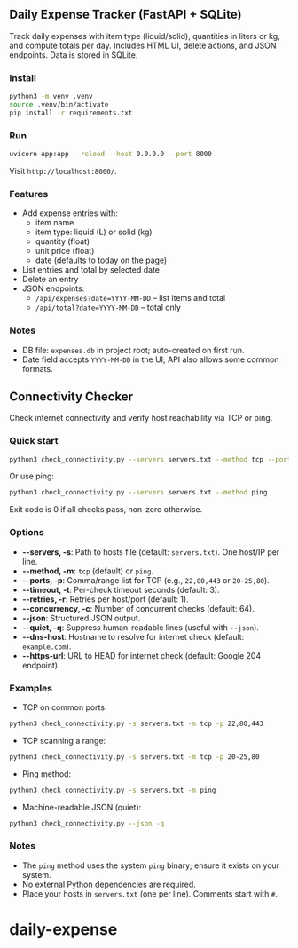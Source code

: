 ## Daily Expense Tracker (FastAPI + SQLite)

Track daily expenses with item type (liquid/solid), quantities in liters or kg, and compute totals per day. Includes HTML UI, delete actions, and JSON endpoints. Data is stored in SQLite.

### Install

```bash
python3 -m venv .venv
source .venv/bin/activate
pip install -r requirements.txt
```

### Run

```bash
uvicorn app:app --reload --host 0.0.0.0 --port 8000
```

Visit `http://localhost:8000/`.

### Features

- Add expense entries with:
  - item name
  - item type: liquid (L) or solid (kg)
  - quantity (float)
  - unit price (float)
  - date (defaults to today on the page)
- List entries and total by selected date
- Delete an entry
- JSON endpoints:
  - `/api/expenses?date=YYYY-MM-DD` – list items and total
  - `/api/total?date=YYYY-MM-DD` – total only

### Notes

- DB file: `expenses.db` in project root; auto-created on first run.
- Date field accepts `YYYY-MM-DD` in the UI; API also allows some common formats.

## Connectivity Checker

Check internet connectivity and verify host reachability via TCP or ping.

### Quick start

```bash
python3 check_connectivity.py --servers servers.txt --method tcp --ports 22,80,443
```

Or use ping:

```bash
python3 check_connectivity.py --servers servers.txt --method ping
```

Exit code is 0 if all checks pass, non-zero otherwise.

### Options

- **--servers, -s**: Path to hosts file (default: `servers.txt`). One host/IP per line.
- **--method, -m**: `tcp` (default) or `ping`.
- **--ports, -p**: Comma/range list for TCP (e.g., `22,80,443` or `20-25,80`).
- **--timeout, -t**: Per-check timeout seconds (default: 3).
- **--retries, -r**: Retries per host/port (default: 1).
- **--concurrency, -c**: Number of concurrent checks (default: 64).
- **--json**: Structured JSON output.
- **--quiet, -q**: Suppress human-readable lines (useful with `--json`).
- **--dns-host**: Hostname to resolve for internet check (default: `example.com`).
- **--https-url**: URL to HEAD for internet check (default: Google 204 endpoint).

### Examples

- TCP on common ports:

```bash
python3 check_connectivity.py -s servers.txt -m tcp -p 22,80,443
```

- TCP scanning a range:

```bash
python3 check_connectivity.py -s servers.txt -m tcp -p 20-25,80
```

- Ping method:

```bash
python3 check_connectivity.py -s servers.txt -m ping
```

- Machine-readable JSON (quiet):

```bash
python3 check_connectivity.py --json -q
```

### Notes

- The `ping` method uses the system `ping` binary; ensure it exists on your system.
- No external Python dependencies are required.
- Place your hosts in `servers.txt` (one per line). Comments start with `#`.




# daily-expense
